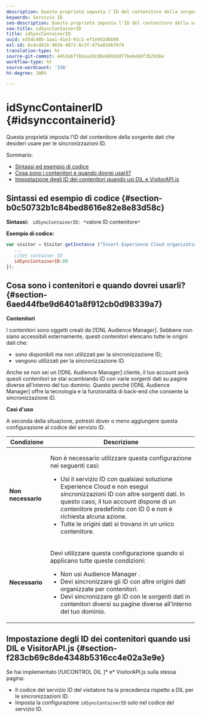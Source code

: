 ```yaml
---
description: Questa proprietà imposta l'ID del contenitore della sorgente dati che desideri usare per le sincronizzazioni ID.
keywords: Servizio ID
seo-description: Questa proprietà imposta l'ID del contenitore della sorgente dati che desideri usare per le sincronizzazioni ID.
seo-title: idSyncContainerID
title: idSyncContainerID
uuid: e35dc48b-1aa1-41e3-91c1-ef1e9d2d8b90
exl-id: 6c4cd41b-902b-4872-8c3f-475a834b76f4
translation-type: ht
source-git-commit: 4453ebf701ea2dc06e6093dd77be6eb0f3b2936e
workflow-type: ht
source-wordcount: '336'
ht-degree: 100%

---
```


# idSyncContainerID {#idsynccontainerid}

Questa proprietà imposta l&#39;ID del contenitore della sorgente dati che desideri usare per le sincronizzazioni ID.

Sommario:

<ul class="simplelist"> 
 <li> <a href="../../library/function-vars/idsyncontainerid.md#section-b0c50732b1c84bed8616e82e8e83d58c" format="dita" scope="local"> Sintassi ed esempio di codice </a> </li> 
 <li> <a href="../../library/function-vars/idsyncontainerid.md#section-6aed44fbe9d6401a8f912cb0d98339a7" format="dita" scope="local"> Cosa sono i contenitori e quando dovrei usarli? </a> </li> 
 <li> <a href="../../library/function-vars/idsyncontainerid.md#section-f283cb69c8de4348b5316cc4e02a3e9e" format="dita" scope="local"> Impostazione degli ID dei contenitori quando usi DIL e VisitorAPI.js </a> </li> 
</ul>

## Sintassi ed esempio di codice {#section-b0c50732b1c84bed8616e82e8e83d58c}

**Sintassi:** ` idSyncContainerID: *`valore ID contenitore`*`

**Esempio di codice:**

```js
var visitor = Visitor.getInstance ("Insert Experience Cloud organization ID here",{ 
   ... 
   //Set container ID 
   idSyncContainerID:80 
});
```

## Cosa sono i contenitori e quando dovrei usarli? {#section-6aed44fbe9d6401a8f912cb0d98339a7}

**Contenitori**

I contenitori sono oggetti creati da [!DNL Audience Manager]. Sebbene non siano accessibili esternamente, questi contenitori elencano tutte le origini dati che:

* sono disponibili ma non utilizzati per la sincronizzazione ID;
* vengono utilizzati per la sincronizzazione ID.

Anche se non sei un [!DNL Audience Manager] cliente, il tuo account avrà questi contenitori se stai scambiando ID con varie sorgenti dati su pagine diverse all&#39;interno del tuo dominio. Questo perché [!DNL Audience Manager] offre la tecnologia e la funzionalità di back-end che consente la sincronizzazione ID.

**Casi d&#39;uso**

A seconda della situazione, potresti dover o meno aggiungere questa configurazione al codice del servizio ID.

<table id="table_48621F343C7F4760A75F6BCC2DB2DA20"> 
 <thead> 
  <tr> 
   <th colname="col1" class="entry"> Condizione </th> 
   <th colname="col2" class="entry"> Descrizione </th> 
  </tr> 
 </thead>
 <tbody> 
  <tr> 
   <td colname="col1"> <p> <b>Non necessario</b> </p> </td> 
   <td colname="col2"> <p>Non è necessario utilizzare questa configurazione nei seguenti casi: </p> <p> 
     <ul id="ul_4D6F794CD65C43D0BEFBA6F5DE420C2E"> 
      <li id="li_0F048A6AC7BE4450AFA1B20B1AC25808">Usi il servizio ID con qualsiasi soluzione <span class="keyword">Experience Cloud</span> e non esegui sincronizzazioni ID con altre sorgenti dati. In questo caso, il tuo account dispone di un contenitore predefinito con ID 0 e non è richiesta alcuna azione. </li> 
      <li id="li_5657D64D9406407D9B4DB7D8BE4F8EE4">Tutte le origini dati si trovano in un unico contenitore. </li> 
     </ul> </p> </td> 
  </tr> 
  <tr> 
   <td colname="col1"> <p> <b>Necessario</b> </p> </td> 
   <td colname="col2"> <p>Devi utilizzare questa configurazione quando si applicano tutte queste condizioni: </p> <p> 
     <ul id="ul_9AFD14FC5A2745F7BD7BE7B64545DA62"> 
      <li id="li_04F0EFBBD71B43608CAAA7E7409D33FE">Non usi <span class="keyword">Audience Manager </span>. </li> 
      <li id="li_4BFA6DC76CE9455EBBC337FD2FE820BF">Devi sincronizzare gli ID con altre origini dati organizzate per contenitori. </li> 
      <li id="li_731DA5D1CBF244F8BEBE57C0E2EBA713">Devi sincronizzare gli ID con le sorgenti dati in contenitori diversi su pagine diverse all’interno del tuo dominio. </li> 
     </ul> </p> </td> 
  </tr> 
 </tbody> 
</table>

## Impostazione degli ID dei contenitori quando usi DIL e VisitorAPI.js {#section-f283cb69c8de4348b5316cc4e02a3e9e}

Se hai implementato [!UICONTROL DIL ]* e* VisitorAPI.js sulla stessa pagina:

* Il codice del servizio ID del visitatore ha la precedenza rispetto a DIL per le sincronizzazioni ID.
* Imposta la configurazione `idSyncContainerID` solo nel codice del servizio ID.
